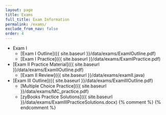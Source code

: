 ```yaml
---
layout: page
title: Exams 
full_title: Exam Information
permalink: /exams/
exclude_from_nav: false 
order: 4
---
```

* Exam I
    * [Exam I Outline]({{ site.baseurl }}/data/exams/ExamIOutline.pdf)
    * [Exam I Practice]({{ site.baseurl }}/data/exams/ExamIPractice.pdf)
* [Exam II Practice Material]({{ site.baseurl }}/data/exams/ExamIIOutline.pdf)
    * [Exam II Review]({{ site.baseurl }}/data/exams/examII.java)
* [Exam III Outline]({{ site.baseurl }}/data/exams/ExamIIIOutline.pdf)
    * [Multiple Choice Practice]({{ site.baseurl }}/data/exams/MC_practice.pdf)
    * [zyBooks Practice Solutions]({{ site.baseurl }}/data/exams/ExamIIIPracticeSolutions.docx)
{% comment %}
{% endcomment %}

